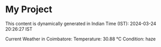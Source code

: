 # My Project

This content is dynamically generated in Indian Time (IST): 2024-03-24 20:26:27 IST


Current Weather in Coimbatore:
Temperature: 30.88 °C
Condition: haze
